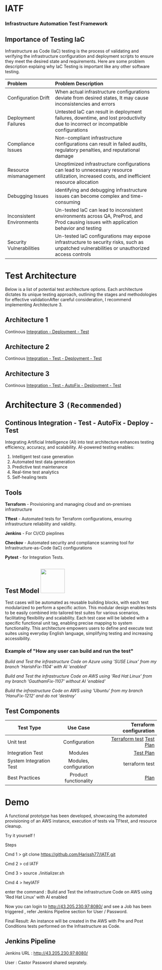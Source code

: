 # IATF
### Infrastructure Automation Test Framework




Importance of Testing IaC
-------------------------

Infrastructure as Code (IaC) testing is the process of validating and verifying the infrastructure configuration and deployment scripts to ensure they meet the desired state and requirements. Here are some problem description explaing why IaC Testing is important like any other software testing. 

|Problem  |Problem Description|
|:-------------| :-----|
|Configuration Drift | When actual infrastructure configurations deviate from desired states, It may cause inconsistencies and errors |
|Deployment Failures | Untested IaC can result in deployment failures, downtime, and lost productivity due to incorrect or incompatible configurations |
|Compliance Issues   | Non-compliant infrastructure configurations can result in failed audits, regulatory penalties, and reputational damage |
|Resource mismanagement | Unoptimized infrastructure configurations can lead to unnecessary resource utilization, increased costs, and inefficient resource allocation |
|Debugging Issues | identifying and debugging infrastructure issues can become complex and time-consuming |
|Inconsistent Environments | Un-tested IaC can lead to inconsistent environments across QA, PreProd, and Prod causing issues with application behavior and testing |
|Security Vulnerabilities |  Un-tested IaC configurations may expose infrastructure to security risks, such as unpatched vulnerabilities or unauthorized access controls |

##

# Test Architecture

Below is a list of potential test architecture options. Each architecture dictates its unique testing approach, outlining the stages and methodologies for effective validationAfter careful consideration, I recommend implementing Architecture 3.


Architecture 1 
--------------

Continous [Integration - Deployment - Test](https://github.com/Harissh77/IATF/blob/main/documentation/Architecture1.png)

Architecture 2 
--------------

Continous [Integration - Test - Deployment - Test](https://github.com/Harissh77/IATF/blob/main/documentation/Architecture2.png)

Architecture 3
--------------

Continous [Integration - Test - AutoFix - Deployment - Test](https://github.com/Harissh77/IATF/blob/main/documentation/Architecture3.png) 
                 
##

# Architecture 3 `(Recommended)`


Continous Integration - Test - AutoFix - Deploy - Test 
------------------------------------------------------

Integrating Artificial Intelligence (AI) into test architecture enhances testing efficiency, accuracy, and scalability. AI-powered testing enables:

1. Intelligent test case generation
2. Automated test data generation
3. Predictive test maintenance
4. Real-time test analytics
5. Self-healing tests

Tools
-----

**Terraform** - Provisioning and managing cloud and on-premises infrastructure

**Tftest** -  Automated tests for Terraform configurations, ensuring infrastructure reliability and validity.

**Jenkins** - For CI/CD pieplines

**Checkov** - Automated security and compliance scanning tool for Infrastructure-as-Code (IaC) configurations

**Pytest** - for Integration Tests. 

Test Model  <img src="https://github.com/user-attachments/assets/324d6d30-2f30-4846-b136-f4864559e87a" width="80" />
----------


Test cases will be automated as reusable building blocks, with each test modularized to perform a specific action. This modular design enables tests to be easily combined into tailored test suites for various scenarios, facilitating flexibility and scalability. 
Each test case will be labeled with a specific functional unit tag, enabling precise mapping to system functionality. This architecture empowers users to define and execute test suites using everyday English language, simplifying testing and increasing accessibility. 

### Example of "How any user can build and run the test"

_Build and Test the infrastructure Code on Azure using 'SUSE Linux' from my branch 'HarishFix-1104' with AI 'enabled'_

_Build and Test the infrastructure Code on AWS using 'Red Hat Linux' from my branch 'GauthamFix-1107' without AI 'enabled'_

_Build the infrastructure Code on AWS using 'Ubuntu' from my branch 'HanuFix-1212' and do not 'destroy'_




Test Components
---------------------


| Test Type       | Use Case          | Terraform configuration  |
| ------------- |:-------------:| -----:|
| Unit test     | Configuration| [Terraform test](https://github.com/Harissh77/IATF/tree/main/infrastructure-tests/tests)   [Test Plan](https://github.com/Harissh77/IATF/blob/main/documentation/IATF-UnitTest.pdf) |
| Integration Test     | Modules      |   [Test Plan](https://github.com/Harissh77/IATF/blob/main/documentation/IATF-IntegrationTest.pdf)|
| System Integration Test  | Modules, configuration      |   terraform test|
| Best Practices| Product functionality      |   [Plan](https://github.com/Harissh77/IATF/blob/main/documentation/IATF-Bestpractices.pdf) |


# Demo


A functional prototype has been developed, showcasing the automated provisioning of an AWS instance, execution of tests via TFtest, and resource cleanup. 

Try it yourself !

Steps 

Cmd 1 > git clone https://github.com/Harissh77/IATF.git

Cmd 2 > cd IATF

Cmd 3 > source ./initializer.sh

Cmd 4 > heyIATF

enter the command : Build and Test the infrastructure Code on AWS using 'Red Hat Linux' with AI enabled

Now you can login to http://43.205.230.97:8080/
and see a Job has been triggered , refer Jenkins Pipeline section for User / Password. 

Final Result:
An instance will be created in the AWS with Pre and Post Conditions tests performed on the Infrastructure as Code. 


Jenkins Pipeline 
----------------

Jenkins URL : http://43.205.230.97:8080/

User : Castor
Password shared seprately.

